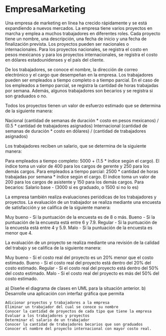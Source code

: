 # EmpresaMarketing

Una empresa de marketing en línea ha crecido rápidamente y se está expandiendo a nuevos mercados. La empresa tiene varios proyectos en marcha y emplea a muchos trabajadores en diferentes roles. Cada proyecto tiene un nombre, una descripción, una fecha de inicio y una fecha de finalización prevista. Los proyectos pueden ser nacionales o internacionales. Para los proyectos nacionales, se registra el costo en pesos mexicanos y para los proyectos internacionales, se registra el costo en dólares estadounidenses y el país del cliente.

De los trabajadores, se conoce el nombre, la dirección de correo electrónico y el cargo que desempeñan en la empresa. Los trabajadores pueden ser empleados a tiempo completo o a tiempo parcial. En el caso de los empleados a tiempo parcial, se registra la cantidad de horas trabajadas por semana. Además, algunos trabajadores son becarios y se registra si son graduados o no.

Todos los proyectos tienen un valor de esfuerzo estimado que se determina de la siguiente manera:

Nacional (cantidad de semanas de duración * costo en pesos mexicanos) / (0.5 * cantidad de trabajadores asignados)
Internacional (cantidad de semanas de duración * costo en dólares) / (cantidad de trabajadores asignados)

Los trabajadores reciben un salario, que se determina de la siguiente manera:

Para empleados a tiempo completo: 5000 + (1.5 * índice según el cargo). El índice toma un valor de 400 para los cargos de gerente y 250 para los demás cargos.
Para empleados a tiempo parcial: 2500 * cantidad de horas trabajadas por semana * índice según el cargo. El índice toma un valor de 200 para los cargos de asistente y 150 para los demás cargos.
Para becarios: Salario base - (3000 si es graduado, o 1500 si no lo es)

La empresa también realiza evaluaciones periódicas de los trabajadores y proyectos. La evaluación de un trabajador se realiza mediante una encuesta de satisfacción y se califica de la siguiente manera:

Muy bueno - Si la puntuación de la encuesta es de 8 o más.
Bueno - Si la puntuación de la encuesta está entre 6 y 7.9.
Regular - Si la puntuación de la encuesta está entre 4 y 5.9.
Malo - Si la puntuación de la encuesta es menor que 4.

La evaluación de un proyecto se realiza mediante una revisión de la calidad del trabajo y se califica de la siguiente manera:

Muy bueno - Si el costo real del proyecto es un 20% menor que el costo estimado.
Bueno - Si el costo real del proyecto está dentro del 20% del costo estimado.
Regular - Si el costo real del proyecto está dentro del 50% del costo estimado.
Malo - Si el costo real del proyecto es más del 50% del costo estimado.

a) Diseñe el diagrama de clases en UML para la situación anterior.
b) Desarrolle una aplicación con interfaz gráfica que permita

    Adicionar proyectos y trabajadores a la empresa
    Eliminar un trabajador del cual se conoce su nombre
    Conocer la cantidad de proyectos de cada tipo que tiene la empresa
    Evaluar a los trabajadores y proyectos
    Determinar el salario de un trabajador
    Conocer la cantidad de trabajadores becarios que son graduados
    Conocer el nombre del proyecto internacional con mayor costo real.

